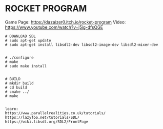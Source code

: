 # ROCKET PROGRAM

Game Page: https://dazaizer0.itch.io/rocket-program
Video: https://www.youtube.com/watch?v=j5ig-dfsQGE

    # DOWNLOAD SDL
    # sudo apt-get update
    # sudo apt-get install libsdl2-dev libsdl2-image-dev libsdl2-mixer-dev


    # ./configure
    # make
    # sudo make install


    # BUILD
    # mkdir build
    # cd build
    # cmake ../
    # make


    learn: 
    https://www.parallelrealities.co.uk/tutorials/
    https://lazyfoo.net/tutorials/SDL/
    https://wiki.libsdl.org/SDL2/FrontPage
